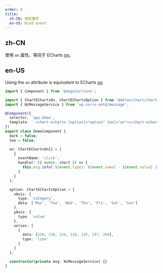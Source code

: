 ```yaml
---
order: 0
title:
  zh-CN: 绑定事件
  en-US: Bind event
---
```


## zh-CN

使用 `on` 属性，等同于 ECharts [on](https://echarts.apache.org/zh/api.html#echartsInstance.on)。

## en-US

Using the `on` attribute is equivalent to ECharts [on](https://echarts.apache.org/zh/api.html#echartsInstance.on).

```ts
import { Component } from '@angular/core';

import { ChartEChartsOn, ChartEChartsOption } from '@delon/chart/chart-echarts';
import { NzMessageService } from 'ng-zorro-antd/message';

@Component({
  selector: 'app-demo',
  template: ` <chart-echarts [option]="option" [on]="on"></chart-echarts> `
})
export class DemoComponent {
  dark = false;
  two = false;

  on: ChartEChartsOn[] = [
    {
      eventName: 'click',
      handler: ({ event, chart }) => {
        this.msg.info(`${event.type}: ${event.name} - ${event.value} (${chart.id})`);
      }
    }
  ];

  option: ChartEChartsOption = {
    xAxis: {
      type: 'category',
      data: ['Mon', 'Tue', 'Wed', 'Thu', 'Fri', 'Sat', 'Sun']
    },
    yAxis: {
      type: 'value'
    },
    series: [
      {
        data: [150, 230, 224, 218, 135, 147, 260],
        type: 'line'
      }
    ]
  };

  constructor(private msg: NzMessageService) {}
}
```
